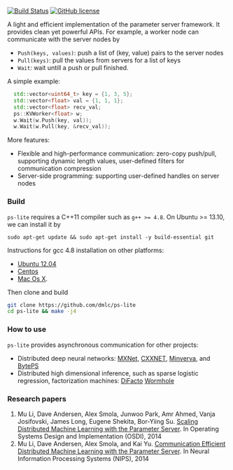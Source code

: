 [![Build Status](https://travis-ci.org/dmlc/ps-lite.svg?branch=master)](https://travis-ci.org/dmlc/ps-lite)
[![GitHub license](http://dmlc.github.io/img/apache2.svg)](./LICENSE)

A light and efficient implementation of the parameter server
framework. It provides clean yet powerful APIs. For example, a worker node can
communicate with the server nodes by
- `Push(keys, values)`: push a list of (key, value) pairs to the server nodes
- `Pull(keys)`: pull the values from servers for a list of keys
- `Wait`: wait untill a push or pull finished.

A simple example:

```c++
  std::vector<uint64_t> key = {1, 3, 5};
  std::vector<float> val = {1, 1, 1};
  std::vector<float> recv_val;
  ps::KVWorker<float> w;
  w.Wait(w.Push(key, val));
  w.Wait(w.Pull(key, &recv_val));
```

More features:

- Flexible and high-performance communication: zero-copy push/pull, supporting
  dynamic length values, user-defined filters for communication compression
- Server-side programming: supporting user-defined handles on server nodes

### Build

`ps-lite` requires a C++11 compiler such as `g++ >= 4.8`. On Ubuntu >= 13.10, we
can install it by
```
sudo apt-get update && sudo apt-get install -y build-essential git
```
Instructions for gcc 4.8 installation on other platforms:
- [Ubuntu 12.04](http://ubuntuhandbook.org/index.php/2013/08/install-gcc-4-8-via-ppa-in-ubuntu-12-04-13-04/)
- [Centos](http://linux.web.cern.ch/linux/devtoolset/)
- [Mac Os X](http://hpc.sourceforge.net/).

Then clone and build

```bash
git clone https://github.com/dmlc/ps-lite
cd ps-lite && make -j4
```

### How to use

`ps-lite` provides asynchronous communication for other projects: 
  - Distributed deep neural networks:
    [MXNet](https://github.com/dmlc/mxnet),
    [CXXNET](https://github.com/dmlc/cxxnet),
    [Minverva](https://github.com/minerva-developers/minerva), and
    [BytePS](https://github.com/bytedance/byteps/)
  - Distributed high dimensional inference, such as sparse logistic regression,
    factorization machines:
    [DiFacto](https://github.com/dmlc/difacto)
    [Wormhole](https://github.com/dmlc/wormhole)


### Research papers
  1. Mu Li, Dave Andersen, Alex Smola, Junwoo Park, Amr Ahmed, Vanja Josifovski,
     James Long, Eugene Shekita, Bor-Yiing
     Su. [Scaling Distributed Machine Learning with the Parameter Server](http://www.cs.cmu.edu/~muli/file/parameter_server_osdi14.pdf). In
     Operating Systems Design and Implementation (OSDI), 2014
  2. Mu Li, Dave Andersen, Alex Smola, and Kai
     Yu. [Communication Efficient Distributed Machine Learning with the Parameter Server](http://www.cs.cmu.edu/~muli/file/parameter_server_nips14.pdf). In
     Neural Information Processing Systems (NIPS), 2014
